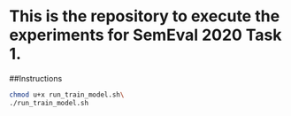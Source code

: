 # This is the repository to execute the experiments for SemEval 2020 Task 1.

##Instructions
```bash
chmod u+x run_train_model.sh\
./run_train_model.sh
```


